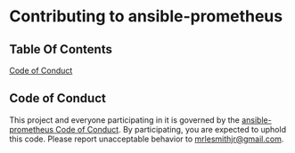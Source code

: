# Contributing to ansible-prometheus

## Table Of Contents

[Code of Conduct](#code-of-conduct)

## Code of Conduct

This project and everyone participating in it is governed by the [ansible-prometheus Code of Conduct](CODE_OF_CONDUCT.md). By participating, you are expected to uphold this code. Please report unacceptable behavior to [mrlesmithjr@gmail.com](mailto:mrlesmithjr@gmail.com).
